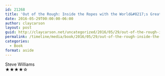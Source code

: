 ```yaml
---
id: 21268
title: 'Out of the Rough: Inside the Ropes with the World&#8217;s Greatest Golfers'
date: 2016-05-29T00:00:00-06:00
author: claycarson
layout: post
guid: http://claycarson.net/uncategorized/2016/05/29/out-of-the-rough-inside-the-ropes-with-the-worlds-greatest-golfers/
permalink: /timeline/media/book/2016/05/29/out-of-the-rough-inside-the-ropes-with-the-worlds-greatest-golfers/
categories:
  - Book
format: aside
---
```

<div class="media-details"></div>

<div class="media-creator">Steve     Williams</div>

<div class="media-rating">★★★★☆</div>